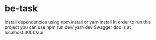# be-task
Install dependencies using npm install or yarn install
In order to run this project you can use npm run dev/ yarn dev
Swagger doc is at localhost:3000/api
